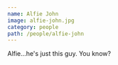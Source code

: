 ```yaml
---
name: Alfie John
image: alfie-john.jpg
category: people
path: /people/alfie-john
---
```

Alfie...he's just this guy. You know?
